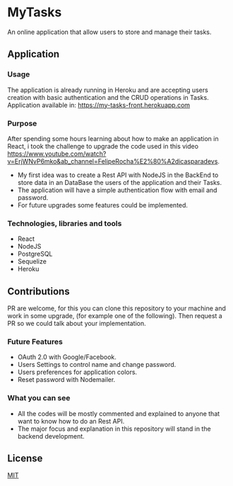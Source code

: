 # MyTasks
An online application that allow users to store and manage their tasks.

## Application 

### Usage
The application is already running in Heroku and are accepting users creation with basic authentication and the CRUD operations in Tasks.
Application available in: <https://my-tasks-front.herokuapp.com>

### Purpose
After spending some hours learning about how to make an application in React, i took the challenge to upgrade the code used in this video <https://www.youtube.com/watch?v=ErjWNvP6mko&ab_channel=FelipeRocha%E2%80%A2dicasparadevs>. 
- My first idea was to create a Rest API with NodeJS in the BackEnd to store data in an DataBase the users of the application and their Tasks.
- The application will have a simple authentication flow with email and password.
- For future upgrades some features could be implemented.

### Technologies, libraries and tools
- React
- NodeJS
- PostgreSQL
- Sequelize
- Heroku

## Contributions 
PR are welcome, for this you can clone this repository to your machine and work in some upgrade, (for example one of the following). Then request a PR so we could talk about your implementation.

### Future Features
- OAuth 2.0 with Google/Facebook.
- Users Settings to control name and change password.
- Users preferences for application colors.
- Reset password with Nodemailer.


### What you can see
- All the codes will be mostly commented and explained to anyone that want to know how to do an Rest API.
- The major focus and explanation in this repository will stand in the backend development.

## License

[MIT](https://choosealicense.com/licenses/mit/)

